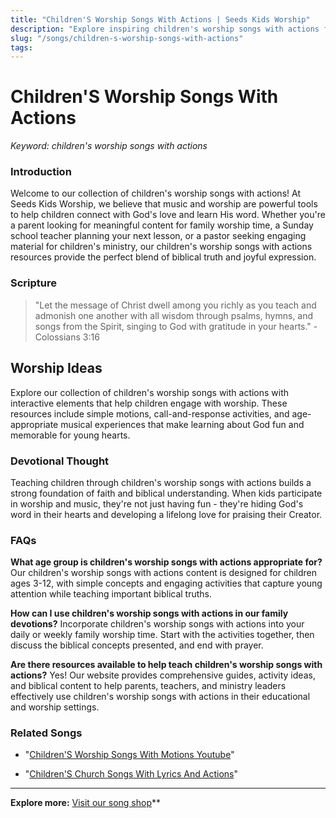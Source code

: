 ```yaml
---
title: "Children'S Worship Songs With Actions | Seeds Kids Worship"
description: "Explore inspiring children's worship songs with actions for children's worship and faith development. Biblical music resources for families and ministry."
slug: "/songs/children-s-worship-songs-with-actions"
tags:
---
```


# Children'S Worship Songs With Actions

_Keyword: children's worship songs with actions_

### Introduction

Welcome to our collection of children's worship songs with actions! At Seeds Kids Worship, we believe that music and worship are powerful tools to help children connect with God's love and learn His word. Whether you're a parent looking for meaningful content for family worship time, a Sunday school teacher planning your next lesson, or a pastor seeking engaging material for children's ministry, our children's worship songs with actions resources provide the perfect blend of biblical truth and joyful expression.

### Scripture

> "Let the message of Christ dwell among you richly as you teach and admonish one another with all wisdom through psalms, hymns, and songs from the Spirit, singing to God with gratitude in your hearts." - Colossians 3:16

## Worship Ideas

Explore our collection of children's worship songs with actions with interactive elements that help children engage with worship. These resources include simple motions, call-and-response activities, and age-appropriate musical experiences that make learning about God fun and memorable for young hearts.

### Devotional Thought

Teaching children through children's worship songs with actions builds a strong foundation of faith and biblical understanding. When kids participate in worship and music, they're not just having fun - they're hiding God's word in their hearts and developing a lifelong love for praising their Creator.

### FAQs

**What age group is children's worship songs with actions appropriate for?**
Our children's worship songs with actions content is designed for children ages 3-12, with simple concepts and engaging activities that capture young attention while teaching important biblical truths.

**How can I use children's worship songs with actions in our family devotions?**
Incorporate children's worship songs with actions into your daily or weekly family worship time. Start with the activities together, then discuss the biblical concepts presented, and end with prayer.

**Are there resources available to help teach children's worship songs with actions?**
Yes! Our website provides comprehensive guides, activity ideas, and biblical content to help parents, teachers, and ministry leaders effectively use children's worship songs with actions in their educational and worship settings.

### Related Songs

- "[Children'S Worship Songs With Motions Youtube](/songs/children-s-worship-songs-with-motions-youtube/)"

- "[Children'S Church Songs With Lyrics And Actions](/songs/children-s-church-songs-with-lyrics-and-actions/)"

---

**Explore more:** [Visit our song shop](https://seedskidsworship.com/shop)**

<!-- Schema Markup -->
<script type="application/ld+json">
{
  "@context": "https://schema.org",
  "@type": "MusicRecording",
  "name": "Children'S Worship Songs With Actions",
  "byArtist": {
    "@type": "MusicGroup",
    "name": "Seeds Kids Worship"
  },
  "isFamilyFriendly": true,
  "url": "https://seedskidsworship.com/songs/children-s-worship-songs-with-actions/"
}
</script>